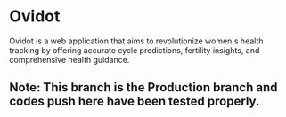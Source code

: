 # Ovidot
Ovidot is a web application that aims to revolutionize women's health tracking by offering accurate cycle predictions, fertility insights, and comprehensive health guidance.

## Note: This branch is the Production branch and codes push here have been tested properly.
